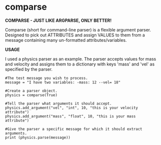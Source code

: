 # comparse

<b>COMPARSE - JUST LIKE ARGPARSE, ONLY BETTER!</b>

Comparse (short for command-line parser) is a flexible argument parser. Designed to pick out ATTRIBUTES and assign VALUES to them from a message containing many un-formatted attributes/variables.

<b>USAGE</b>

I used a physics parser as an example. The parser accepts values for mass and velocity and assigns them to a dictionary with keys 'mass' and 'vel' as specified by the parser. 


    #The test message you wish to process.
    message = "I have two variables: -mass: 12 --vel= 18"

    #Create a parser object.
    physics = comparse(True)

    #Tell the parser what arguments it should accept.
    physics.add_argument("vel", "int", 10, "this is your velocity attribute")
    physics.add_argument("mass", "float", 10, "this is your mass attribute")  

    #Give the parser a specific message for which it should extract arguments.
    print (physics.parse(message))
